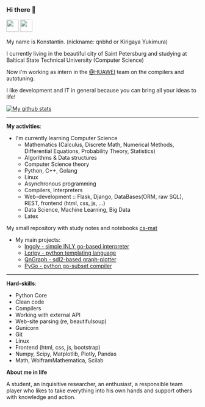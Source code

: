 ### Hi there 👋

<a href="https://t.me/qnbhd"><img height=32 width=32 src="https://telegrapher.ru/images/download/icons/telegram.svg" /></a>
<a href="https://vk.me/qnbhd"><img height=32 width=32 src="https://upload.wikimedia.org/wikipedia/commons/2/21/VK.com-logo.svg"/></a>
<br>

My name is Konstantin. (nickname: qnbhd or Kirigaya Yukimura)

I currently living in the beautiful city of Saint Petersburg and studying at Baltical State Technical University (Computer Science) 

Now i'm working as intern in the [@HUAWEI](https://github.com/Huawei) team on the compilers and autotuning.

I like development and IT in general because you can bring all your ideas to life!

[![My github stats](https://github-readme-stats.vercel.app/api?username=qnbhd)](https://github.com/anuraghazra/github-readme-stats)

***

**My activities**:

+ I'm currently learning Computer Science
  - Mathematics (Calculus, Discrete Math, Numerical Methods, Differential Equations, Probability Theory, Statistics)
  - Algorithms & Data structures
  - Computer Science theory
  - Python, C++, Golang
  - Linux
  - Asynchronous programming
  - Compilers, Interpreters
  - Web-development :: Flask, Django, DataBases(ORM, raw SQL), REST, frontend (html, css, js, ...)
  - Data Science, Machine Learning, Big Data
  - Latex
  
My small repository with study notes and notebooks [cs-mat](https://github.com/qnbhd/cs-mat)
  
+ My main projects: 
  - [Ingoly - simple INLY go-based interpreter](https://github.com/qnbhd/ingoly)
  - [Loripy - python templating language](https://github.com/qnbhd/loripy)
  - [QnGraph - sdl2-based graph-plotter](https://github.com/qnbhd/qn-graph)
  - [PyGo - python go-subset compiler](https://github.com/qnbhd/pygo)
 
***

**Hard-skills**:

- Python Core
- Clean code
- Compilers
- Working with external API
- Web-site parsing (re, beautifulsoup)
- Gunicorn
- Git
- Linux
- Frontend (html, css, js, bootstrap)
- Numpy, Scipy, Matplotlib, Plotly, Pandas
- Math, WolframMathematica, Scilab

**About me in life**

A student, an inquisitive researcher, an enthusiast, a responsible team player who likes to take everything into his own hands and support others with knowledge and action.

